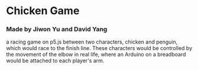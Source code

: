 # Chicken Game
### Made by Jiwon Yu and David Yang

a racing game on p5.js between two characters, chicken and penguin, which would race to the finish line. These characters would be controlled by the movement of the elbow in real life, where an Arduino on a breadboard would be attached to each player's arm. 
